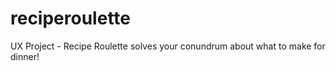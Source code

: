 # reciperoulette
UX Project - Recipe Roulette solves your conundrum about what to make for dinner! 
